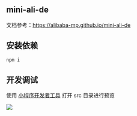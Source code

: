 ## mini-ali-de
文档参考：https://alibaba-mp.github.io/mini-ali-de

## 安装依赖

```sh
npm i
```

## 开发调试
使用 [小程序开发者工具](https://render.alipay.com/p/f/fd-jwq8nu2a/pages/home/index.html) 打开 src 目录进行预览

![](https://gw.alipayobjects.com/mdn/social_tod/afts/img/A*TQLkQZzXswkAAAAAAAAAAABkARQnAQ)
